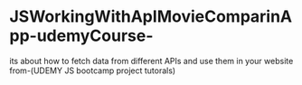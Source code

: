 # JSWorkingWithApIMovieComparinApp-udemyCourse-
its about how to fetch data from different APIs and use them in your website from-(UDEMY JS bootcamp project tutorals)
